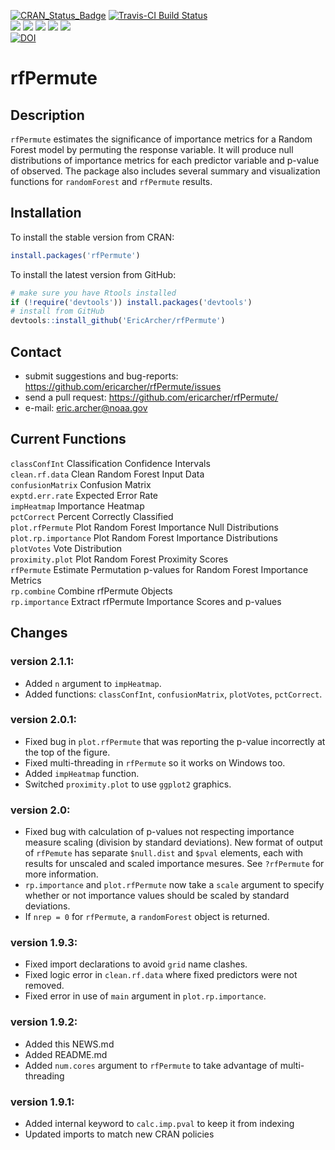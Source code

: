 [![CRAN_Status_Badge](http://www.r-pkg.org/badges/version/rfPermute)](https://cran.r-project.org/package=rfPermute)
[![Travis-CI Build Status](https://travis-ci.org/EricArcher/rfPermute.svg?branch=master)](https://travis-ci.org/EricArcher/rfPermute)  
[![](http://cranlogs.r-pkg.org/badges/last-day/rfPermute)](https://cran.r-project.org/package=rfPermute)
![](http://cranlogs.r-pkg.org/badges/last-day/rfPermute)
[![](http://cranlogs.r-pkg.org/badges/last-week/rfPermute)](https://cran.r-project.org/package=rfPermute)
[![](http://cranlogs.r-pkg.org/badges/rfPermute)](https://cran.r-project.org/package=rfPermute)
[![](http://cranlogs.r-pkg.org/badges/grand-total/rfPermute)](https://cran.r-project.org/package=rfPermute)  
[![DOI](https://zenodo.org/badge/23926/EricArcher/rfPermute.svg)](https://zenodo.org/badge/23926/EricArcher/rfPermute)
# rfPermute

## Description

`rfPermute` estimates the significance of importance metrics for a Random Forest model by permuting the response variable. It will produce null distributions of importance metrics for each predictor variable and p-value of observed. The package also includes several summary and 
visualization functions for `randomForest` and `rfPermute` results.

## Installation

To install the stable version from CRAN:

```r
install.packages('rfPermute')
```

To install the latest version from GitHub:

```r
# make sure you have Rtools installed
if (!require('devtools')) install.packages('devtools')
# install from GitHub
devtools::install_github('EricArcher/rfPermute')
```

## Contact

* submit suggestions and bug-reports: <https://github.com/ericarcher/rfPermute/issues>
* send a pull request: <https://github.com/ericarcher/rfPermute/>
* e-mail: <eric.archer@noaa.gov>

## Current Functions

`classConfInt` Classification Confidence Intervals  
`clean.rf.data` Clean Random Forest Input Data  
`confusionMatrix` Confusion Matrix  
`exptd.err.rate` Expected Error Rate  
`impHeatmap` Importance Heatmap  
`pctCorrect` Percent Correctly Classified  
`plot.rfPermute` Plot Random Forest Importance Null Distributions  
`plot.rp.importance` Plot Random Forest Importance Distributions  
`plotVotes` Vote Distribution  
`proximity.plot` Plot Random Forest Proximity Scores  
`rfPermute` Estimate Permutation p-values for Random Forest Importance Metrics  
`rp.combine` Combine rfPermute Objects  
`rp.importance` Extract rfPermute Importance Scores and p-values  

## Changes

### version 2.1.1:

* Added `n` argument to `impHeatmap`.
* Added functions: `classConfInt`, `confusionMatrix`, `plotVotes`, `pctCorrect`.

### version 2.0.1:

* Fixed bug in `plot.rfPermute` that was reporting the p-value incorrectly at the top of the figure.
* Fixed multi-threading in `rfPermute` so it works on Windows too.
* Added `impHeatmap` function.
* Switched `proximity.plot` to use `ggplot2` graphics.

### version 2.0:

* Fixed bug with calculation of p-values not respecting importance measure scaling (division by standard deviations). New format of output of `rfPemute` has separate `$null.dist` and `$pval` elements, each with results for unscaled and scaled importance mesures. See `?rfPermute` for more information.
* `rp.importance` and `plot.rfPermute` now take a `scale` argument to specify whether or not importance values should be scaled by standard deviations.
* If `nrep = 0` for `rfPermute`, a `randomForest` object is returned.

### version 1.9.3:

* Fixed import declarations to avoid `grid` name clashes.
* Fixed logic error in `clean.rf.data` where fixed predictors were not removed.
* Fixed error in use of `main` argument in `plot.rp.importance`.

### version 1.9.2:

* Added this NEWS.md
* Added README.md
* Added `num.cores` argument to `rfPermute` to take advantage of multi-threading 

### version 1.9.1:

* Added internal keyword to `calc.imp.pval` to keep it from indexing
* Updated imports to match new CRAN policies